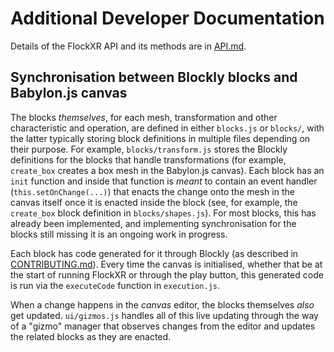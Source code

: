 # Additional Developer Documentation

Details of the FlockXR API and its methods are in [API.md](../API.md).

## Synchronisation between Blockly blocks and Babylon.js canvas

The blocks *themselves*, for each mesh, transformation and other characteristic and operation, are defined in either `blocks.js` or `blocks/`, with the latter typically storing block definitions in multiple files depending on their purpose. For example, `blocks/transform.js` stores the Blockly definitions for the blocks that handle transformations (for example, `create_box` creates a box mesh in the Babylon.js canvas). Each block has an `init` function and inside that function is *meant* to contain an event handler (`this.setOnChange(...)`) that enacts the change onto the mesh in the canvas itself once it is enacted inside the block (see, for example, the `create_box` block definition in `blocks/shapes.js`). For most blocks, this has already been implemented, and implementing synchronisation for the blocks still missing it is an ongoing work in progress.

Each block has code generated for it through Blockly (as described in [CONTRIBUTING.md](../CONTRIBUTING.md)). Every time the canvas is initialised, whether that be at the start of running FlockXR or through the play button, this generated code is run via the `executeCode` function in `execution.js`.

When a change happens in the *canvas* editor, the blocks themselves *also* get updated. `ui/gizmos.js` handles all of this live updating through the way of a "gizmo" manager that observes changes from the editor and updates the related blocks as they are enacted.
